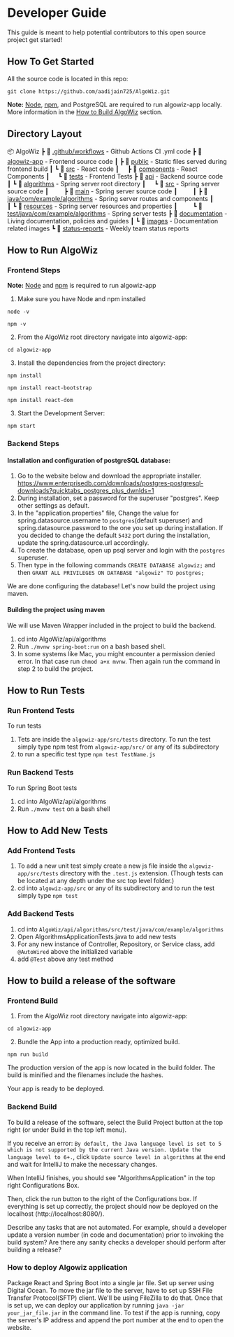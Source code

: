 # Developer Guide  
This guide is meant to help potential contributors to
this open source project get started!

## How To Get Started  
All the source code is located in this repo:
```
git clone https://github.com/aadijain725/AlgoWiz.git
```
**Note:** [Node](https://nodejs.org/en/), [npm](https://www.npmjs.com/get-npm), and PostgreSQL are required to run algowiz-app locally. More information 
in the [How to Build AlgoWiz](#How-to-Build-AlgoWiz) section.

## Directory Layout  

📦 AlgoWiz
┣ 📂 [.github/workflows](/.github/workflows) - Github Actions CI .yml code
┣ 📂 [algowiz-app](/algowiz-app) - Frontend source code
┃ ┣ 📂 [public](/algowiz-app/public) - Static files served during frontend build
┃ ┗ 📂 [src](/algowiz-app/src) - React code
┃ &nbsp; &nbsp; ┣ 📂 [components](/algowiz-app/src/components) - React Components
┃ &nbsp; &nbsp; ┗  📂 [tests](/algowiz-app/src/tests) - Frontend Tests
┣ 📂 [api](/api) - Backend source code
┃ ┗ 📂 [algorithms](/api/algorithms) - Spring server root directory
┃ &nbsp; &nbsp; ┗ 📂 [src](/api/algorithms/src) - Spring server source code
┃ &nbsp; &nbsp; &nbsp; &nbsp; ┣ 📂 [main](/api/algorithms/src/main) - Spring server source code
┃ &nbsp; &nbsp; &nbsp; &nbsp; ┃ ┣ 📂 [java/com/example/algorithms](/api/algorithms/src/main/java/com/example/algorithms) - Spring server routes and components
┃ &nbsp; &nbsp; &nbsp; &nbsp; ┃ ┗ 📂 [resources](/api/algorithms/src/main/resources) - Spring server resources and properties
┃ &nbsp; &nbsp; &nbsp; &nbsp; ┗ 📂 [test/java/com/example/algorithms](/api/algorithms/src/test/java/com/example/algorithms) - Spring server tests
┣ 📂 [documentation](/documentation) - Living documentation, policies and guides
┃ ┗ 📂 [images](/documentation/images) - Documentation related images
┗ 📂 [status-reports](/status-reports) - Weekly team status reports




## How to Run AlgoWiz  

### Frontend Steps  
**Note:** [Node](https://nodejs.org/en/) and [npm](https://www.npmjs.com/get-npm) is required to run algowiz-app
1. Make sure you have Node and npm installed
```
node -v
```
```
npm -v
```

2. From the AlgoWiz root directory navigate into algowiz-app:
```
cd algowiz-app
```
3. Install the dependencies from the project directory:
```
npm install
```
```
npm install react-bootstrap
```
```
npm install react-dom
```

3. Start the Development Server:
```
npm start
```

### Backend Steps  
#### Installation and configuration of postgreSQL database:  

1. Go to the website below and download the appropriate installer. https://www.enterprisedb.com/downloads/postgres-postgresql-downloads?quicktabs_postgres_plus_dwnlds=1
2. During installation, set a password for the superuser "postgres". Keep other settings as default.
3. In the "application.properties" file, Change the value for spring.datasource.username to `postgres`(default superuser) and spring.datasource.password to the one you set up during installation. If you decided to change the default `5432` port during the installation, update the spring.datasource.url accordingly.
4. To create the database, open up psql server and login with the `postgres` superuser.
5. Then type in the following commands `CREATE DATABASE algowiz;` and then `GRANT ALL PRIVILEGES ON DATABASE "algowiz" TO postgres;`

We are done configuring the database! Let's now build the project using maven.



#### Building the project using maven  
We will use Maven Wrapper included in the project to build the backend.

1. cd into AlgoWiz/api/algorithms
2. Run `./mvnw spring-boot:run` on a bash based shell. 
3. In some systems like Mac, you might encounter a permission denied error. In that case run `chmod a+x mvnw`. Then again run the command in step 2 to build the project.


## How to Run Tests

### Run Frontend Tests  

To run tests 
1. Tets are inside the `algowiz-app/src/tests` directory. To run the test simply type npm test from `algowiz-app/src/` or any of its subdirectory
3. to run a specific test type `npm test TestName.js`


### Run Backend Tests  
To run Spring Boot tests
1. cd into AlgoWiz/api/algorithms
2. Run `./mvnw test` on a bash shell

## How to Add New Tests  

### Add Frontend Tests  
1. To add a new unit test simply create a new js file inside the `algowiz-app/src/tests` directory with the `.test.js` extension. (Though tests can be located at any depth under the src top level folder.) 
2.  cd into `algowiz-app/src` or any of its subdirectory and to run the test simply type `npm test`
 
### Add Backend Tests  
1. cd into ```AlgoWiz/api/algorithms/src/test/java/com/example/algorithms```  
2. Open AlgorithmsApplicationTests.java to add new tests
3. For any new instance of Controller, Repository, or Service class, add
    `@AutoWired` above the initialized variable
4. add `@Test` above any test method


## How to build a release of the software  

### Frontend Build  
1. From the AlgoWiz root directory navigate into algowiz-app:
```
cd algowiz-app
```
2. Bundle the App into a production ready, optimized build.
```
npm run build
```
The production version of the app is now located in the build folder. The build is minified and the filenames include the hashes.

Your app is ready to be deployed.

### Backend Build  
To build a release of the software, select the Build Project button at the top right (or under Build in the top left menu).

If you receive an error: `By default, the Java language level is set to 5 which is not supported by the current Java version. Update the language level to 6+.`, click `Update source level in algorithms` at the end and wait for IntelliJ to make the necessary changes.

When IntelliJ finishes, you should see "AlgorithmsApplication" in the top right Configurations Box.

Then, click the run button to the right of the Configurations box. If everything is set up correctly, the project should now be deployed on the localhost (http://localhost:8080/).

Describe any tasks that are not automated. For example, should a developer update a version number (in code and documentation) prior to invoking the build system? Are there any sanity checks a developer should perform after building a release?

### How to deploy Algowiz application  

Package React and Spring Boot into a single jar file. Set up server using Digital 
Ocean. To move the jar file to the server, have to set up SSH File Transfer Protocol(SFTP) client.
We'll be using FileZilla to do that. Once that is set up, we can deploy our application by running
`java -jar your_jar_file.jar` in the command line. To test if the app is running, copy the server's
IP address and append the port number at the end to open the website. 
